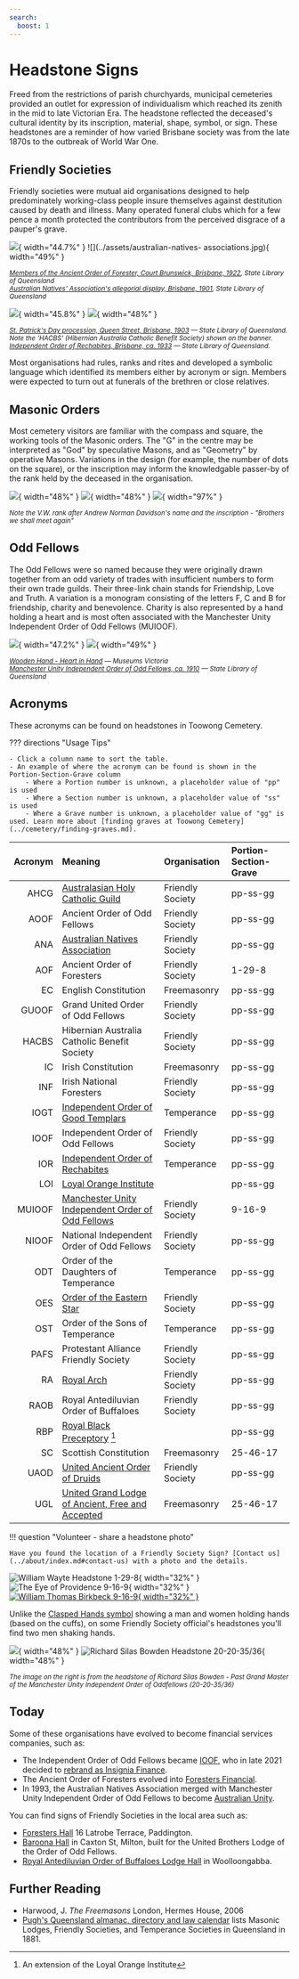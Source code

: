 ```yaml
---
search:
  boost: 1
---
```


#  Headstone Signs

Freed from the restrictions of parish churchyards, municipal cemeteries provided an outlet for expression of individualism which reached its zenith in the mid to late Victorian Era. The headstone reflected the deceased's cultural identity by its inscription, material, shape, symbol, or sign. These headstones are a reminder of how varied Brisbane society was from the late 1870s to the outbreak of World War One.

## Friendly Societies

Friendly societies were mutual aid organisations designed to help predominately working-class people insure themselves against destitution caused by death and illness. Many operated funeral clubs which for a few pence a month protected the contributors from the perceived disgrace of a pauper's grave.

![](../assets/ancient-order-of-forester.jpg){ width="44.7%" }  ![](../assets/australian-natives- associations.jpg){ width="49%" }  

*<small>[Members of the Ancient Order of Forester, Court Brunswick, Brisbane, 1922](http://onesearch.slq.qld.gov.au/primo-explore/fulldisplay?docid=slq_alma21218746750002061&context=L&vid=SLQ&lang=en_US&search_scope=DT&adaptor=Local%20Search%20Engine&tab=dt&query=any,contains,Ancient%20Order%20of%20Foresters&offset=0), State Library of Queensland</small>* <br>
*<small>[Australian Natives' Association's allegorial display, Brisbane, 1901](http://onesearch.slq.qld.gov.au/primo-explore/fulldisplay?docid=slq_digitool125779&context=L&vid=SLQ&lang=en_US&search_scope=DT&adaptor=Local%20Search%20Engine&tab=dt&query=any,contains,Australian%20Natives%20Association&offset=0), State Library of Queensland</small>*


![](../assets/st-patricks-day-1903.jpg){ width="45.8%" }  ![](../assets/independent-order-of-rechabites.jpg){ width="48%" }   

*<small>[St. Patrick's Day procession, Queen Street, Brisbane, 1903](http://onesearch.slq.qld.gov.au/permalink/f/1upgmng/slq_alma21249906440002061) — State Library of Queensland. Note the 'HACBS' (Hibernian Australia Catholic Benefit Society) shown on the banner.</small>* <br>
*<small>[Independent Order of Rechabites, Brisbane, ca. 1933](http://onesearch.slq.qld.gov.au/permalink/f/1upgmng/slq_alma21220362320002061) — State Library of Queensland. </small>*



Most organisations had rules, ranks and rites and developed a symbolic language which identified its members either by acronym or sign. Members were expected to turn out at funerals of the brethren or close relatives.

## Masonic Orders

Most cemetery visitors are familiar with the compass and square, the working tools of the Masonic orders. The "G" in the centre may be interpreted as "God" by speculative Masons, and as "Geometry" by operative Masons. Variations in the design (for example, the number of dots on the square), or the inscription may inform the knowledgable passer-by of the rank held by the deceased in the organisation. 

![](../assets/freemason-sign.jpg){ width="48%" }  ![](../assets/freemason-sign-with-g.jpg){ width="48%" } 
![](../assets/andrew-norman-davidson-headstone.jpg){ width="97%" }  

*<small>Note the V.W. rank after Andrew Norman Davidson's name and the inscription - "Brothers we shall meet again"</small>*

## Odd Fellows

The Odd Fellows were so named because they were originally drawn together from an odd variety of trades with insufficient numbers to form their own trade guilds. Their three-link chain stands for Friendship, Love and Truth. A variation is a monogram consisting of the letters F, C and B for friendship, charity and benevolence. Charity is also represented by a hand holding a heart and is most often associated with the Manchester Unity Independent Order of Odd Fellows (MUIOOF).

![](../assets/wooden-hand-heart-in-hand.jpg){ width="47.2%" }  ![](../assets/odd-fellows.jpg){ width="49%" }  

*<small>[Wooden Hand - Heart in Hand](https://collections.museumsvictoria.com.au/items/251958) —  Museums Victoria </small>* <br>
*<small>[Manchester Unity Independent Order of Odd Fellows, ca. 1910](https://digital.slq.qld.gov.au/delivery/DeliveryManagerServlet?change_lng=en&dps_pid=IE1413410) — State Library of Queensland</small>*

<!-- 
## Design elements

Some design elements...

### Columns

A common indicator of a life has been cut off short is...

### Paving

According to the Masonic tradition…

### Crown

To lay down th cross and pick up the crown of glory...

### Time Flies

The winged hourglasses reminds us how quickly our life passes and...

### Plants

Plants both living and carved are replete with symbolism...

--> 

## Acronyms

These acronyms can be found on headstones in Toowong Cemetery.

??? directions "Usage Tips" 

    - Click a column name to sort the table.
    - An example of where the acronym can be found is shown in the Portion-Section-Grave column
        - Where a Portion number is unknown, a placeholder value of "pp" is used
        - Where a Section number is unknown, a placeholder value of "ss" is used
        - Where a Grave number is unknown, a placeholder value of "gg" is used. Learn more about [finding graves at Toowong Cemetery](../cemetery/finding-graves.md).


| Acronym | Meaning                                                      | Organisation     | Portion-Section-Grave |
|     --: | :--                                                          | :--              | :--                |
| AHCG    | [Australasian Holy Catholic Guild][AHCG]                     | Friendly Society | pp-ss-gg           |
| AOOF    | Ancient Order of Odd Fellows                                 | Friendly Society | pp-ss-gg           |
| ANA     | [Australian Natives Association][ANA]                        | Friendly Society | pp-ss-gg           |
| AOF     | Ancient Order of Foresters                                   | Friendly Society | 1-29-8             |
| EC      | English Constitution                                         | Freemasonry      | pp-ss-gg           |
| GUOOF   | Grand United Order of Odd Fellows                            | Friendly Society | pp-ss-gg           |
| HACBS   | Hibernian Australia Catholic Benefit Society                 | Friendly Society | pp-ss-gg           |
| IC      | Irish Constitution                                           | Freemasonry      | pp-ss-gg           |
| INF     | Irish National Foresters                                     | Friendly Society | pp-ss-gg           |
| IOGT    | [Independent Order of Good Templars][IOGT]                   | Temperance       | pp-ss-gg           |
| IOOF    | Independent Order of Odd Fellows                             | Friendly Society | pp-ss-gg           |
| IOR     | [Independent Order of Rechabites][IOOR]                      | Temperance       | pp-ss-gg           |
| LOI     | [Loyal Orange Institute][LOI]                                |                  | pp-ss-gg           |
| MUIOOF  | [Manchester Unity Independent Order of Odd Fellows][MUIOOF]  | Friendly Society | 9-16-9           |
| NIOOF   | National Independent Order of Odd Fellows                    | Friendly Society | pp-ss-gg           |
| ODT     | Order of the Daughters of Temperance                         | Temperance       | pp-ss-gg           |
| OES     | [Order of the Eastern Star][OES]                             | Friendly Society | pp-ss-gg           |
| OST     | Order of the Sons of Temperance                              | Temperance       | pp-ss-gg           |
| PAFS    | Protestant Alliance Friendly Society                         | Friendly Society | pp-ss-gg           |
| RA      | [Royal Arch][RA]                                             | Friendly Society | pp-ss-gg           |
| RAOB    | Royal Antediluvian Order of Buffaloes                        | Friendly Society | pp-ss-gg           |
| RBP     | [Royal Black Preceptory][RBP] [^1]                           |                  | pp-ss-gg           |
| SC      | Scottish Constitution                                        | Freemasonry      | 25-46-17           |
| UAOD    | [United Ancient Order of Druids][UAOD]                       | Friendly Society | pp-ss-gg           |
| UGL     | [United Grand Lodge of Ancient, Free and Accepted][UGL]      | Freemasonry      | 25-46-17           |



!!! question "Volunteer - share a headstone photo"

    Have you found the location of a Friendly Society Sign? [Contact us](../about/index.md#contact-us) with a photo and the details. 

![William Wayte Headstone 1-29-8][1-29-8]{ width="32%" }  ![The Eye of Providence 9-16-9][eye-of-providence]{ width="32%" } [![William Thomas Birkbeck 9-16-9][9-16-9]{ width="32%" }](https://trove.nla.gov.au/newspaper/article/186543823) 

Unlike the [Clasped Hands symbol](headstones/#clasped-hands) showing a man and women holding hands (based on the cuffs), on some Friendly Society official's headstones you'll find two men shaking hands.

 ![](../assets/clasped-hands.jpg){ width="48%" }  ![Richard Silas Bowden Headstone 20-20-35/36][20-20-35/36]{ width="48%" }  

*<small>The image on the right is from the headstone of Richard Silas Bowden - Past Grand Master of the Manchester Unity Independent Order of Oddfellows (20-20-35/36) </small>*


[20-20-35/36]: ../assets/oddfellow-handshake.jpg "Richard Silas Bowden Headstone - Past Grand Master of the Manchester Unity Independent Order of Oddfellows (20-20-35/36)"

<!-- PPCM Permanent President Courts Martial https://www.awm.gov.au/learn/glossary/p -->

<!-- Thomas Dempster 18‑17‑22/23 United Operative Stonemasons Society of Queensland (UOSMS) -->

## Today

Some of these organisations have evolved to become financial services companies, such as: 

- The Independent Order of Odd Fellows became [IOOF](https://www.ioof.com.au/about-us/about-ioof), who in late 2021 decided to [rebrand as Insignia Finance](https://ioof-p-001-delivery.sitecorecontenthub.cloud/api/public/content/Change-of-company-name.pdf). 
- The Ancient Order of Foresters evolved into [Foresters Financial](https://forestersfinancial.com.au/about-us/our-history/).
- In 1993, the Australian Natives Association merged with Manchester Unity Independent Order of Odd Fellows to become [Australian Unity](https://www.australianunity.com.au/about-us/our-story).

You can find signs of Friendly Societies in the local area such as: 

- [Foresters Hall](https://apps.des.qld.gov.au/heritage-register/detail/?id=601662) 16 Latrobe Terrace, Paddington.
- [Baroona Hall](https://www.qld.gov.au/recreation/arts/heritage/experience/music-trail/baroona-hall) in Caxton St, Milton, built for the United Brothers Lodge of the Order of Odd Fellows.
- [Royal Antediluvian Order of Buffaloes Lodge Hall](https://heritage.brisbane.qld.gov.au/heritage-places/1827) in Woolloongabba.

## Further Reading

- Harwood, J. *The Freemasons* London, Hermes House, 2006
- [Pugh's Queensland almanac, directory and law calendar](https://nla.gov.au/nla.obj-2935152949/view?sectionId=nla.obj-2943918410&partId=nla.obj-2935176853#page/n179/mode/1up) lists Masonic Lodges, Friendly Societies, and Temperance Societies in Queensland in 1881. 


[^1]: An extension of the Loyal Orange Institute

<!-- links -->

[AHCG]: https://trove.nla.gov.au/newspaper/article/261238209?searchTerm=Australasian%20Holy%20Catholic%20Guild "AHCG on Trove"
[ANA]: https://www.nma.gov.au/defining-moments/resources/australian-natives-association
[IOGT]: https://movendi.ngo/about-movendi/the-movendi-way/who-we-are/the-history/
[IOOR]: https://www.australianrechabites.org.au/states/qld-rechabites/
[LOI]: https://www.facebook.com/pages/category/Religious-Organization/Loyal-Orange-Institution-of-Queensland-895315537148498/ "Loyal Orange Institute Queensland on Facebook"
[MUIOOF]: https://www.facebook.com/groups/535759726633938/?ref=share
[OES]: https://www.oesaustralia.org.au/index.php/state/qld/
[RA]: https://www.royalarch.org.au
[RBP]: http://royalblack.org/mission-statement/our-history/
[UAOD]: https://en.wikipedia.org/wiki/United_Ancient_Order_of_Druids "UAOD on Wikipedia"
[UGL]: https://uglq.org.au

[1-29-8]: ../assets/sign-aof.jpg "William Wayte Headstone - Ancient Order of Foresters (1-29-8)"
[eye-of-providence]: ../assets/eye-of-providence.jpg "The Eye of Providence (9-16-9)"
[9-16-9]: ../assets/muioof-william-thomas-birkbeck-ppcm.jpg "William Thomas Birkbeck - Manchester Unity Independent Order of Odd Fellows (9-16-9)"

<!--
[20-20-35/36]: ../assets/richard-silas-bowen-muioof.jpg "Richard Silas Bowen - Past Grand Master of the Manchester Unity Independent Order of Odd Fellows. Note the two men's hands shaking."
-->
